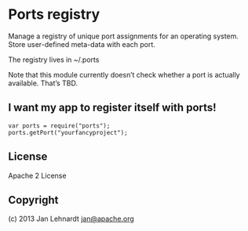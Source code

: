 # Ports registry

Manage a registry of unique port assignments for
an operating system. Store user-defined meta-data
with each port.

The registry lives in ~/.ports

Note that this module currently doesn’t check whether
a port is actually available. That’s TBD.


## I want my app to register itself with ports!

    var ports = require("ports");
    ports.getPort("yourfancyproject");


## License

Apache 2 License


## Copyright

(c) 2013 Jan Lehnardt <jan@apache.org>
